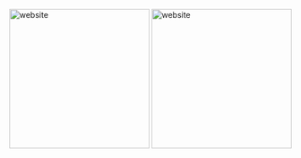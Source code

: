 

<p align="left">
  <img src="https://github.com/wordsguy/stunning-spoon/blob/main/0.png" width="250" title="website">
  <img src="https://github.com/wordsguy/stunning-spoon/blob/main/1.png" width="250" title="website">
  
</p>
